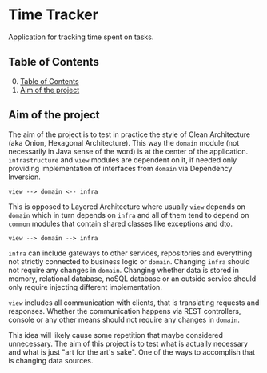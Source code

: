 # Time Tracker
Application for tracking time spent on tasks.

## Table of Contents
0. [Table of Contents](#table-of-contents)
0. [Aim of the project](#aim-of-the-project)

## Aim of the project
The aim of the project is to test in practice the style of Clean Architecture (aka Onion, Hexagonal Architecture).
This way the `domain` module (not necessarily in Java sense of the word) is at the center of the application.
`infrastructure` and `view` modules are dependent on it, if needed only providing implementation of interfaces from
`domain` via Dependency Inversion.
```
view --> domain <-- infra
```
This is opposed to Layered Architecture where usually `view` depends on `domain` which in turn depends on `infra` and
all of them tend to depend on `common` modules that contain shared classes like exceptions and dto.
```
view --> domain --> infra
```
`infra` can include gateways to other services, repositories and everything not strictly connected to business logic
or `domain`. Changing `infra` should not require any changes in `domain`. Changing whether data is stored in memory,
relational database, noSQL database or an outside service should only require injecting different implementation.

`view` includes all communication with clients, that is translating requests and responses. Whether the communication 
happens via REST controllers, console or any other means should not require any changes in `domain`.

This idea will likely cause some repetition that maybe considered unnecessary. The aim of this project is to test
what is actually necessary and what is just "art for the art's sake". One of the ways to accomplish that is changing
data sources.
